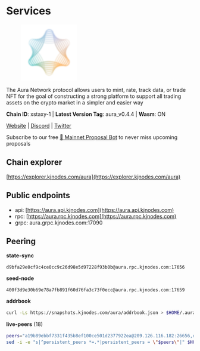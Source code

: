 # Services

<figure><img src="https://raw.githubusercontent.com/kj89/cosmos-images/main/logos/aura.png" width="150" alt=""><figcaption></figcaption></figure>

The Aura Network protocol allows users to mint, rate, track data,  or trade NFT for the goal of constructing a strong platform to  support all trading assets on the crypto market in a simpler and easier way

**Chain ID**: xstaxy-1 | **Latest Version Tag**: aura_v0.4.4 | **Wasm**: ON

[Website](https://aura.network) | [Discord](https://discord.gg/hpvF5QcWRf) | [Twitter](https://twitter.com/AuraNetworkHQ)



Subscribe to our free [🤖 Mainnet Proposal Bot](https://t.me/kjnodes_proposal_bot) to never miss upcoming proposals


## Chain explorer
[https://explorer.kjnodes.com/aura](https://explorer.kjnodes.com/aura)

## Public endpoints

* api: [https://aura.api.kjnodes.com](https://aura.api.kjnodes.com)
* rpc: [https://aura.rpc.kjnodes.com](https://aura.rpc.kjnodes.com)
* grpc: aura.grpc.kjnodes.com:17090

## Peering

**state-sync**

```text
d9bfa29e0cf9c4ce0cc9c26d98e5d97228f93b0b@aura.rpc.kjnodes.com:17656
```

**seed-node**

```text
400f3d9e30b69e78a7fb891f60d76fa3c73f0ecc@aura.rpc.kjnodes.com:17659
```

**addrbook**
```bash
curl -Ls https://snapshots.kjnodes.com/aura/addrbook.json > $HOME/.aura/config/addrbook.json
```

**live-peers** (18)
```bash
peers="a19b89ebbf7331f435b8ef100ce501d2377922ea@209.126.116.182:26656,d9bfa29e0cf9c4ce0cc9c26d98e5d97228f93b0b@65.109.88.38:17656,edbd221ceecf4e0234fb60d617a025c6b0e56bf0@178.250.154.15:36656,a1f949c765bfc493ddd2e0e8477170bcc3b86a57@194.163.179.176:16656,5d9146e9446df65ac30dd0a2dcb7e5887aaa6fa6@188.40.67.160:26656,f67f9a6f5121b6388c84812a812d5d6eca0b39e8@148.251.66.248:26656,3e7ef25f1c9829351936884618659167400eb0f1@142.132.149.171:26656,0179528068da0dfaf61005cf5aa28793ca42b129@85.25.74.163:26656,41caa4106f68977e3a5123e56f57934a2d34a1c1@95.214.53.215:26966,358b375d2ed068e5670301760476637aa9ad79a0@51.79.19.15:30656,a60a9f3400cb978b313ad5a47d59f6c518ef2a04@3.135.201.61:26656,a859027129ee2524b57c43b9ecbe3bcc4d120efb@142.132.195.58:26656,e46238ddcf2113b70f59b417994c375e2d67e265@71.236.119.108:40656,ed15ae05f17dd4e672eec0a96c38364d063b68dc@65.108.6.45:60756,a58b4dec687b60ba05cf9a3e4cd1181b09c0661f@65.109.93.152:34656,dc9c2ab4055a2ef8ddca435e9d8c120969562f98@194.247.13.139:26656,fc3357ab9ebd2e9530177848187e870b7404ed8e@185.246.84.196:21656,abb367c73ef28fc90f5071e1258a23c0e5be17cd@103.107.183.89:26656"
sed -i -e "s|^persistent_peers *=.*|persistent_peers = \"$peers\"|" $HOME/.aura/config/config.toml
```
